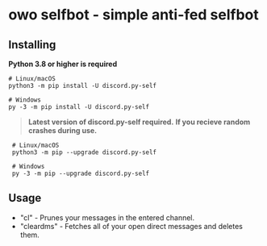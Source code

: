 owo selfbot - simple anti-fed selfbot
==========

Installing
----------

**Python 3.8 or higher is required**

    # Linux/macOS
    python3 -m pip install -U discord.py-self

    # Windows
    py -3 -m pip install -U discord.py-self
 >**Latest version of discord.py-self required.**
   >**If you recieve random crashes during use.**
     
     # Linux/macOS
     python3 -m pip --upgrade discord.py-self

     # Windows
     py -3 -m pip --upgrade discord.py-self
     
Usage
----------
* "cl" - Prunes your messages in the entered channel.
* "cleardms" - Fetches all of your open direct messages and deletes them.
  
